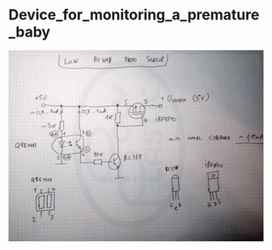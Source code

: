 # Device_for_monitoring_a_premature_baby

![alt text](https://github.com/EgorichKiev/DIY_Electronics/blob/master/DSC_6026.JPG)
